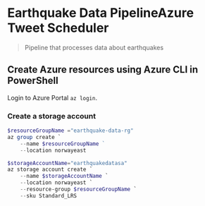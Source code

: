 # Earthquake Data PipelineAzure Tweet Scheduler
> Pipeline that processes data about earthquakes

## Create Azure resources using Azure CLI in PowerShell

Login to Azure Portal `az login`.

### Create a storage account

```powershell
$resourceGroupName ="earthquake-data-rg"
az group create `
    --name $resourceGroupName ` 
    --location norwayeast
```

```powershell
$storageAccountName="earthquakedatasa"
az storage account create `
    --name $storageAccountName `
    --location norwayeast `
    --resource-group $resourceGroupName `
    --sku Standard_LRS
```

